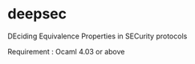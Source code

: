 # deepsec
DEciding Equivalence Properties in SECurity protocols


Requirement : Ocaml 4.03 or above
